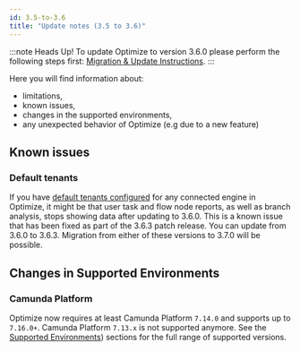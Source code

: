 ```yaml
---
id: 3.5-to-3.6
title: "Update notes (3.5 to 3.6)"
---
```


:::note Heads Up!
To update Optimize to version 3.6.0 please perform the following steps first: [Migration & Update Instructions](./instructions.md).
:::

Here you will find information about:

* limitations,
* known issues,
* changes in the supported environments,
* any unexpected behavior of Optimize (e.g due to a new feature)

## Known issues
### Default tenants
If you have [default tenants configured](../../setup/configuration/#connection-to-camunda-platform) for any connected engine in Optimize,
it might be that user task and flow node reports, as well as branch analysis, stops showing data after updating to 3.6.0. This is a known
issue that has been fixed as part of the 3.6.3 patch release. You can update from 3.6.0 to 3.6.3. Migration from either of these versions to
3.7.0 will be possible.

## Changes in Supported Environments
### Camunda Platform

Optimize now requires at least Camunda Platform `7.14.0` and supports up to `7.16.0+`. Camunda Platform `7.13.x` is not supported anymore. 
See the [Supported Environments](./../../../reference/supported-environments.md/#camunda-platform)) sections for the full range of supported versions.